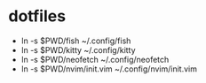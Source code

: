 # dotfiles
- ln -s $PWD/fish ~/.config/fish
- ln -s $PWD/kitty ~/.config/kitty
- ln -s $PWD/neofetch ~/.config/neofetch
- ln -s $PWD/nvim/init.vim ~/.config/nvim/init.vim


